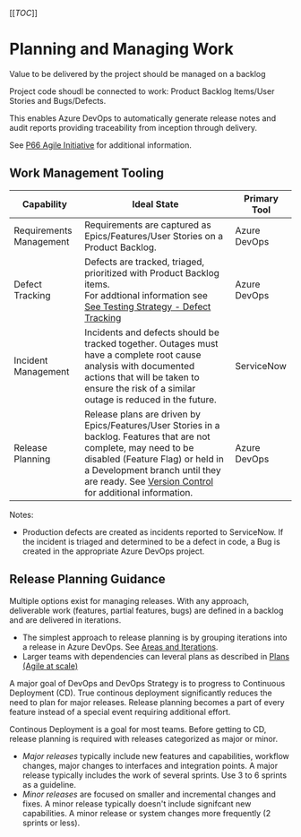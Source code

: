 [[_TOC_]]

# Planning and Managing Work

Value to be delivered by the project should be managed on a backlog

Project code shoudl be connected to work: Product Backlog Items/User Stories and Bugs/Defects.

This enables Azure DevOps to automatically generate release notes and audit reports providing traceability from inception through delivery.

See [P66 Agile Initiative]() for additional information.

## Work Management Tooling

|Capability|Ideal State|Primary Tool|
|--|-|--|
|Requirements Management|Requirements are captured as Epics/Features/User Stories on a Product Backlog.|Azure DevOps|
|Defect Tracking|Defects are tracked, triaged, prioritized with Product Backlog items.<br/>For addtional information see [See Testing Strategy - Defect Tracking](/Testing-Strategy/Defect-Tracking)|Azure DevOps|
|Incident Management|Incidents and defects should be tracked together.  Outages must have a complete root cause analysis with documented actions that will be taken to ensure the risk of a similar outage is reduced in the future.|ServiceNow|
|Release Planning|Release plans are driven by Epics/Features/User Stories in a backlog. Features that are not complete, may need to be disabled (Feature Flag) or held in a Development branch until they are ready. See [Version Control](/Version-Control) for additional information.|Azure DevOps|

Notes:
- Production defects are created as incidents reported to ServiceNow. If the incident is triaged and determined to be a defect in code, a Bug is created in the appropriate Azure DevOps project.


## Release Planning Guidance

Multiple options exist for managing releases. With any approach, deliverable work (features, partial features, bugs) are defined in a backlog and are delivered in iterations.

- The simplest approach to release planning is by grouping iterations into a release in Azure DevOps. See [Areas and Iterations](https://docs.microsoft.com/en-us/azure/devops/organizations/settings/about-areas-iterations?toc=%2fazure%2fdevops%2fboards%2fsprints%2ftoc.json&%3bbc=%2fazure%2fdevops%2fboards%2fsprints%2fbreadcrumb%2ftoc.json&view=azure-devops). 
- Larger teams with dependencies can leveral plans as described in [Plans (Agile at scale)](https://docs.microsoft.com/en-us/azure/devops/boards/plans/?toc=%2Fazure%2Fdevops%2Fboards%2Ftoc.json&bc=%2Fazure%2Fdevops%2Fboards%2Fbreadcrumb%2Ftoc.json&view=azure-devops)

A major goal of DevOps and DevOps Strategy is to progress to Continuous Deployment (CD). True continous deployment significantly reduces the need to plan for major releases. Release planning becomes a part of every feature instead of a special event requiring additional effort.

Continous Deployment is a goal for most teams. Before getting to CD, release planning is required with releases categorized as major or minor.

- _Major releases_ typically include new features and capabilities, workflow changes, major changes to interfaces and integration points. A major release typically includes the work of several sprints. Use 3 to 6 sprints as a guideline.
- _Minor releases_ are focused on smaller and incremental changes and fixes. A minor release typically doesn't include signifcant new capabilities. A minor release  or system changes more frequently (2 sprints or less). 
